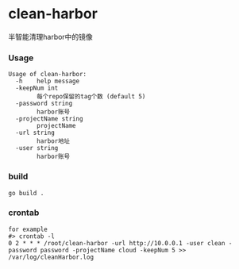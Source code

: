 # clean-harbor

半智能清理harbor中的镜像

### Usage

```shell
Usage of clean-harbor:
  -h    help message
  -keepNum int
        每个repo保留的tag个数 (default 5)
  -password string
        harbor账号
  -projectName string
        projectName
  -url string
        harbor地址
  -user string
        harbor账号
```

### build

```shell
go build .
```

### crontab

```shell
for example
#> crontab -l
0 2 * * * /root/clean-harbor -url http://10.0.0.1 -user clean -password password -projectName cloud -keepNum 5 >> /var/log/cleanHarbor.log
```



```shell



```


